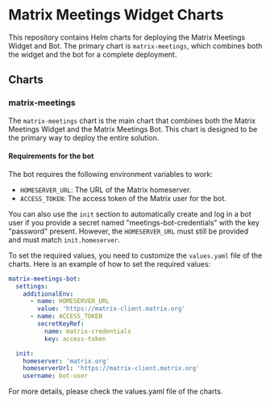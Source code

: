 # Matrix Meetings Widget Charts

This repository contains Helm charts for deploying the Matrix Meetings Widget and Bot. The primary chart is `matrix-meetings`, which combines both the widget and the bot for a complete deployment.

## Charts

### matrix-meetings

The `matrix-meetings` chart is the main chart that combines both the Matrix Meetings Widget and the Matrix Meetings Bot. This chart is designed to be the primary way to deploy the entire solution.

#### Requirements for the bot

The bot requires the following environment variables to work:

- `HOMESERVER_URL`: The URL of the Matrix homeserver.
- `ACCESS_TOKEN`: The access token of the Matrix user for the bot.

You can also use the `init` section to automatically create and log in a bot user if you provide a secret named "meetings-bot-credentials" with the key "password" present. However, the `HOMESERVER_URL` must still be provided and must match `init.homeserver`.

To set the required values, you need to customize the `values.yaml` file of the charts. Here is an example of how to set the required values:

```yaml
matrix-meetings-bot:
  settings:
    additionalEnv:
      - name: HOMESERVER_URL
        value: 'https://matrix-client.matrix.org'
      - name: ACCESS_TOKEN
        secretKeyRef:
          name: matrix-credentials
          key: access-token

  init:
    homeserver: 'matrix.org'
    homeserverUrl: 'https://matrix-client.matrix.org'
    username: bot-user
```

For more details, please check the values.yaml file of the charts.
